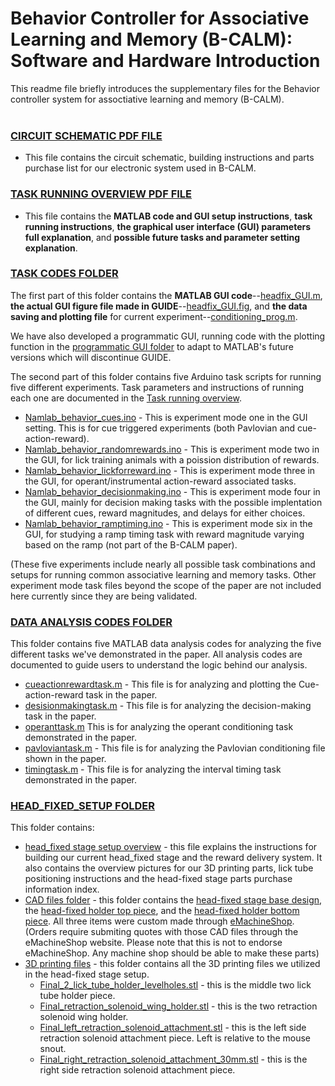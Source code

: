 # Behavior Controller for Associative Learning and Memory (B-CALM): Software and Hardware Introduction 
This readme file briefly introduces the supplementary files for the Behavior controller system for assoctiative learning and memory (B-CALM). <br />
 <br />

### [CIRCUIT SCHEMATIC PDF FILE](https://github.com/namboodirilab/B-CALM/blob/main/circuit%20schematic.pdf)
- This file contains the circuit schematic, building instructions and parts purchase list for our electronic system used in B-CALM.  <br />

### [TASK RUNNING OVERVIEW PDF FILE](https://github.com/namboodirilab/B-CALM/blob/main/Task%20running%20overview.pdf)
- This file contains the **MATLAB code and GUI setup instructions**, **task running instructions**, **the graphical user interface (GUI) parameters full explanation**, and **possible future tasks and parameter setting explanation**.   <br />

### [TASK CODES FOLDER](https://github.com/namboodirilab/B-CALM/tree/main/task%20codes)
 The first part of this folder contains the **MATLAB GUI code**--[headfix_GUI.m](https://github.com/namboodirilab/B-CALM/blob/main/task%20codes/headfix_GUI.m), **the actual GUI figure file made in GUIDE**--[headfix_GUI.fig](https://github.com/namboodirilab/B-CALM/blob/main/task%20codes/headfix_GUI.fig),  and **the data saving and plotting file** for current experiment--[conditioning_prog.m](https://github.com/namboodirilab/B-CALM/blob/main/task%20codes/conditioning_prog.m).
  
  We have also developed a programmatic GUI, running code with the plotting function in the [programmatic GUI folder](https://github.com/namboodirilab/B-CALM/tree/main/task%20codes/programmatic%20GUI) to adapt to MATLAB's future versions which will discontinue GUIDE. 
  
  
  The second part of this folder contains five Arduino task scripts for running five different experiments. Task parameters and instructions of running each one are documented in the [Task running overview](https://github.com/namboodirilab/B-CALM/blob/main/Task%20running%20overview.pdf). <br />
  - [Namlab_behavior_cues.ino](https://github.com/namboodirilab/B-CALM/tree/main/task%20codes/Namlab_behavior_cues) - This is experiment mode one in the GUI setting. This is for cue triggered experiments (both Pavlovian and cue-action-reward). <br />
  - [Namlab_behavior_randomrewards.ino](https://github.com/namboodirilab/B-CALM/tree/main/task%20codes/Namlab_behavior_randomrewards) - This is experiment mode two in the GUI, for lick training animals with a poission distribution of rewards. <br />
  - [Namlab_behavior_lickforreward.ino](https://github.com/namboodirilab/B-CALM/tree/main/task%20codes/Namlab_behavior_lickforreward) - This is experiment mode three in the GUI, for operant/instrumental action-reward associated tasks. <br />
  - [Namlab_behavior_decisionmaking.ino](https://github.com/namboodirilab/B-CALM/tree/main/task%20codes/Namlab_behavior_decisionmaking) - This is experiment mode four in the GUI, mainly for decision making tasks with the possible implentation of different cues, reward magnitudes, and delays for either choices. <br />
  - [Namlab_behavior_ramptiming.ino](https://github.com/namboodirilab/B-CALM/tree/main/task%20codes/Namlab_behavior_ramptiming) - This is experiment mode six in the GUI, for studying a ramp timing task with reward magnitude varying based on the ramp (not part of the B-CALM paper). <br />
  
  (These five experiments include nearly all possible task combinations and setups for running common associative learning and memory tasks. Other experiment mode task files beyond the scope of the paper are not included here currently since they are being validated. <br />
  
### [DATA ANALYSIS CODES FOLDER](https://github.com/namboodirilab/B-CALM/tree/main/data%20analysis%20codes)  <br />
  This folder contains five MATLAB data analysis codes for analyzing the five different tasks we've demonstrated in the paper. All analysis codes are documented to guide users to understand the logic behind our analysis. 
  - [cueactionrewardtask.m](https://github.com/namboodirilab/B-CALM/blob/main/data%20analysis%20codes/cueactionrewardtask.m) - This file is for analyzing and plotting the Cue-action-reward task in the paper. <br />
  - [desisionmakingtask.m](https://github.com/namboodirilab/B-CALM/blob/main/data%20analysis%20codes/decisionmakingtask.m) - This file is for analyzing the decision-making task in the paper. <br />
  - [operanttask.m](https://github.com/namboodirilab/B-CALM/blob/main/data%20analysis%20codes/operanttask.m) This is for analyzing the operant conditioning task demonstrated in the paper. <br />
  - [pavloviantask.m](https://github.com/namboodirilab/B-CALM/blob/main/data%20analysis%20codes/pavloviantask.m) - This file is for analyzing the Pavlovian conditioning file shown in the paper. <br />
  - [timingtask.m](https://github.com/namboodirilab/B-CALM/blob/main/data%20analysis%20codes/timingtaskraster.m) - This file is for analyzing the interval timing task demonstrated in the paper. <br />
  
### [HEAD_FIXED_SETUP FOLDER](https://github.com/namboodirilab/B-CALM/tree/main/head_fixed_setup)  <br />
  This folder contains:
  - [head_fixed stage setup overview](https://github.com/namboodirilab/B-CALM/blob/main/head_fixed_setup/Head-fixed%20stage%20setup%20overview.pdf) - this file explains the instructions for building our current head_fixed stage and the reward delivery system. It also contains the overview pictures for our 3D printing parts, lick tube positioning instructions and the head-fixed stage parts purchase information index.
  - [CAD files folder](https://github.com/namboodirilab/B-CALM/tree/main/head_fixed_setup/CAD%20files) - this folder contains the [head-fixed stage base design](https://github.com/namboodirilab/B-CALM/blob/main/head_fixed_setup/CAD%20files/base%20design%20clean.step), the [head-fixed holder top piece](https://github.com/namboodirilab/B-CALM/blob/main/head_fixed_setup/CAD%20files/Original_holdertop.SLDPRT), and the [head-fixed holder bottom piece](https://github.com/namboodirilab/B-CALM/blob/main/head_fixed_setup/CAD%20files/Original_holderbottom_mod.SLDPRT). All three items were custom made through [eMachineShop](https://www.emachineshop.com/main/). (Orders require submiting quotes with those CAD files through the eMachineShop website. Please note that this is not to endorse eMachineShop. Any machine shop should be able to make these parts)
  - [3D printing files](https://github.com/namboodirilab/B-CALM/tree/main/head_fixed_setup/3D%20printing%20files) - this folder contains all the 3D printing files we utilized in the head-fixed stage setup.
    - [Final_2_lick_tube_holder_levelholes.stl](https://github.com/namboodirilab/B-CALM/blob/main/head_fixed_setup/3D%20printing%20files/Final_2_lick_tube_holder_levelholes.stl) - this is the middle two lick tube holder piece.
    - [Final_retraction_solenoid_wing_holder.stl](https://github.com/namboodirilab/B-CALM/blob/main/head_fixed_setup/3D%20printing%20files/Final_retraction_solenoid_wing_holder.stl) - this is the two retraction solenoid wing holder.
    - [Final_left_retraction_solenoid_attachment.stl](https://github.com/namboodirilab/B-CALM/blob/main/head_fixed_setup/3D%20printing%20files/Final_left_retraction_solenoid_attachment.stl) - this is the left side retraction solenoid attachment piece. Left is relative to the mouse snout. 
    - [Final_right_retraction_solenoid_attachment_30mm.stl](https://github.com/namboodirilab/B-CALM/blob/main/head_fixed_setup/3D%20printing%20files/Final_right_retraction_solenoid_attachment_30mm.stl) - this is the right side retraction solenoid attachment piece.
